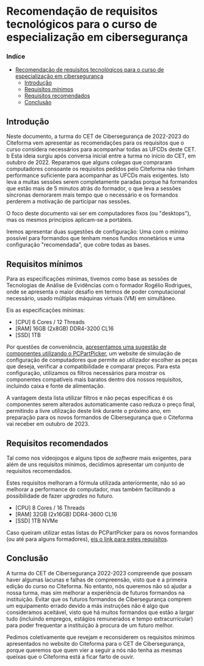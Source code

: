 # Recomendação de requisitos tecnológicos para o curso de especialização em cibersegurança

<h3> Indíce </h3>

- [Recomendação de requisitos tecnológicos para o curso de especialização em cibersegurança](#recomendação-de-requisitos-tecnológicos-para-o-curso-de-especialização-em-cibersegurança)
  - [Introdução](#introdução)
  - [Requisitos mínimos](#requisitos-mínimos)
  - [Requisitos recomendados](#requisitos-recomendados)
  - [Conclusão](#conclusão)

## Introdução
Neste documento, a turma do CET de Cibersegurança de 2022-2023 do Citeforma vem apresentar as recomendações para os requisitos que o curso considera necessários para acompanhar todas as UFCDs deste CET. 
b
Esta ideia surgiu após conversa inicial entre a turma no início do CET, em outubro de 2022. Reparamos que alguns colegas que compraram computadores consoante os requisitos pedidos pelo Citeforma não tinham performance suficiente para acompanhar as UFCDs mais exigentes. Isto leva a muitas sessões serem completamente paradas porque há formandos que estão mais de 5 minutos atrás do formador, o que leva a sessões síncronas demorarem mais tempo que o necessário e os formandos perderem a motivação de participar nas sessões.

O foco deste documento vai ser em computadores fixos (ou "desktops"), mas os mesmos princípios aplicam-se a portáteis.

Iremos apresentar duas sugestões de configuração: Uma com o mínimo possível para formandos que tenham menos fundos monetários e uma configuração "recomendada", que cobre todas as bases.

## Requisitos mínimos
Para as especificações mínimas, tivemos como base as sessões de Tecnologias de Análise de Evidências com o formador Rogélio Rodrigues, onde se apresenta o maior desafio em termos de poder computacional necessário, usado múltiplas máquinas virtuais (VM) em simultâneo.

Eis as especificações mínimas:

- [CPU] 6 Cores / 12 Threads
- [RAM] 16GB (2x8GB) DDR4-3200 CL16
- [SSD] 1TB

Por questões de conveniência, [apresentamos uma sugestão de componentes utilizando o PCPartPicker](https://pt.pcpartpicker.com/list/kfHFDq), um website de simulação de configuração de computadores que permite ao utilizador escolher as peças que deseja, verificar a compatibilidade e comparar preços. Para esta configuração, utilizamos os filtros necessários para mostrar os componentes compatíveis mais baratos dentro dos nossos requisitos, incluindo caixa e fonte de alimentação. 

A vantagem desta lista utilizar filtros e não peças específicas é os componentes serem alterados automaticamente caso reduza o preço final, permitindo a livre utilização deste link durante o próximo ano, em preparação para os novos formandos de Cibersegurança que o Citeforma vai receber em outubro de 2023.

## Requisitos recomendados
Tal como nos videojogos e alguns tipos de _software_ mais exigentes, para além de uns requisitos mínimos, decidimos apresentar um conjunto de requisitos recomendados.

Estes requisitos melhoram a fórmula utilizada anteriormente, não só ao melhorar a performance do computador, mas também facilitando a possibilidade de fazer _upgrades_ no futuro.

- [CPU] 8 Cores / 16 Threads
- [RAM] 32GB (2x16GB) DDR4-3600 CL16
- [SSD] 1TB NVMe

Caso queiram utilizar estas listas do PCPartPicker para os novos formandos (ou até para alguns formadores), [eis o link para estes requisitos](https://pt.pcpartpicker.com/list/hXPkQ6).

## Conclusão
A turma do CET de Cibersegurança 2022-2023 compreende que possam haver algumas lacunas e falhas de compreensão, visto que é a primeira edição do curso no Citeforma. No entanto, nós queremos não só ajudar a nossa turma, mas sim melhorar a experiência de futuros formandos na instituição. Evitar que os futuros formandos de Cibersegurança comprem um equipamento errado devido a más instruções não é algo que consideramos aceitável, visto que há muitos formandos que estão a largar tudo (incluindo empregos, estágios remunerados e tempo extracurricular) para poder frequentar a instituição à procura de um futuro melhor.

Pedimos coletivamente que revejam e reconsiderem os requisitos mínimos apresentados no website do Citeforma para o CET de Cibersegurança, porque queremos que quem vier a seguir a nós não tenha as mesmas queixas que o Citeforma está a ficar farto de ouvir.

